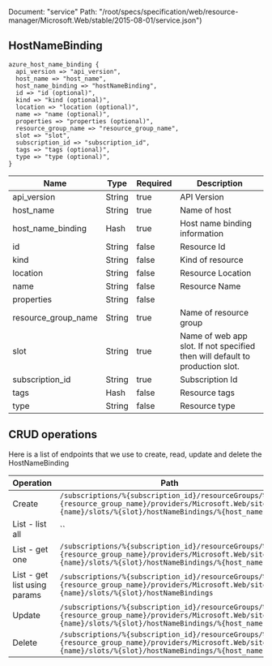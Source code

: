 Document: "service"
Path: "/root/specs/specification/web/resource-manager/Microsoft.Web/stable/2015-08-01/service.json")

## HostNameBinding

```puppet
azure_host_name_binding {
  api_version => "api_version",
  host_name => "host_name",
  host_name_binding => "hostNameBinding",
  id => "id (optional)",
  kind => "kind (optional)",
  location => "location (optional)",
  name => "name (optional)",
  properties => "properties (optional)",
  resource_group_name => "resource_group_name",
  slot => "slot",
  subscription_id => "subscription_id",
  tags => "tags (optional)",
  type => "type (optional)",
}
```

| Name        | Type           | Required       | Description       |
| ------------- | ------------- | ------------- | ------------- |
|api_version | String | true | API Version |
|host_name | String | true | Name of host |
|host_name_binding | Hash | true | Host name binding information |
|id | String | false | Resource Id |
|kind | String | false | Kind of resource |
|location | String | false | Resource Location |
|name | String | false | Resource Name |
|properties | String | false |  |
|resource_group_name | String | true | Name of resource group |
|slot | String | true | Name of web app slot. If not specified then will default to production slot. |
|subscription_id | String | true | Subscription Id |
|tags | Hash | false | Resource tags |
|type | String | false | Resource type |



## CRUD operations

Here is a list of endpoints that we use to create, read, update and delete the HostNameBinding

| Operation | Path | Verb | Description | OperationID |
| ------------- | ------------- | ------------- | ------------- | ------------- |
|Create|`/subscriptions/%{subscription_id}/resourceGroups/%{resource_group_name}/providers/Microsoft.Web/sites/%{name}/slots/%{slot}/hostNameBindings/%{host_name}`|Put||Sites_CreateOrUpdateSiteHostNameBindingSlot|
|List - list all|``||||
|List - get one|`/subscriptions/%{subscription_id}/resourceGroups/%{resource_group_name}/providers/Microsoft.Web/sites/%{name}/slots/%{slot}/hostNameBindings/%{host_name}`|Get||Sites_GetSiteHostNameBindingSlot|
|List - get list using params|`/subscriptions/%{subscription_id}/resourceGroups/%{resource_group_name}/providers/Microsoft.Web/sites/%{name}/slots/%{slot}/hostNameBindings`|Get||Sites_GetSiteHostNameBindingsSlot|
|Update|`/subscriptions/%{subscription_id}/resourceGroups/%{resource_group_name}/providers/Microsoft.Web/sites/%{name}/slots/%{slot}/hostNameBindings/%{host_name}`|Put||Sites_CreateOrUpdateSiteHostNameBindingSlot|
|Delete|`/subscriptions/%{subscription_id}/resourceGroups/%{resource_group_name}/providers/Microsoft.Web/sites/%{name}/slots/%{slot}/hostNameBindings/%{host_name}`|Delete||Sites_DeleteSiteHostNameBindingSlot|